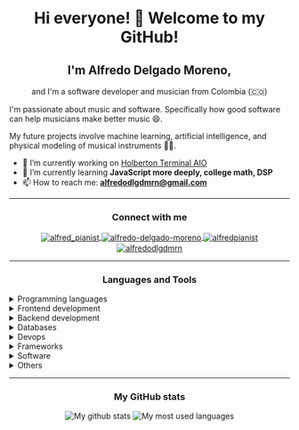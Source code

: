 <h1 align="center">Hi everyone! 👋 Welcome to my GitHub!</h1>
<h2 align="center">I'm Alfredo Delgado Moreno,</h2>
<p align="center">and I'm a software developer and musician from Colombia (🇨🇴)</p>

I'm passionate about music and software. Specifically how good software can help musicians make better music 😄.

My future projects involve machine learning, artificial intelligence, and physical modeling of musical instruments 🚀🎶.

- 🔭 I’m currently working on [Holberton Terminal AIO](https://github.com/AlfredPianist/Holberton_Term_AIO)
- 🌱 I’m currently learning **JavaScript more deeply, college math, DSP**
- 📫 How to reach me: **alfredodlgdmrn@gmail.com**

<!--
  - 👯 I’m looking to collaborate on ...
  - 🤔 I’m looking for help with ...
  - 💬 Ask me about ...
-->

<hr />

<h3 align="center">Connect with me</h3>
<p align="center">
    <a href="https://twitter.com/alfred_pianist" target="blank">
        <img align="center" src="https://raw.githubusercontent.com/rahuldkjain/github-profile-readme-generator/master/src/images/icons/Social/twitter.svg" alt="alfred_pianist" height="30" width="40" />
    </a>
    <a href="https://linkedin.com/in/alfredo-delgado-moreno" target="blank">
        <img align="center" src="https://raw.githubusercontent.com/rahuldkjain/github-profile-readme-generator/master/src/images/icons/Social/linked-in-alt.svg" alt="alfredo-delgado-moreno" height="30" width="40" />
    </a>
    <a href="https://www.codechef.com/users/alfredpianist" target="blank">
        <img align="center" src="https://cdn.jsdelivr.net/npm/simple-icons@3.1.0/icons/codechef.svg" alt="alfredpianist" height="30" width="40" />
    </a>
    <a href="https://www.hackerrank.com/alfredodlgdmrn" target="blank">
        <img align="center" src="https://raw.githubusercontent.com/rahuldkjain/github-profile-readme-generator/master/src/images/icons/Social/hackerrank.svg" alt="alfredodlgdmrn" height="30" width="40" />
    </a>
</p>

<hr />

<h3 align="center">Languages and Tools</h3>
<details>
    <summary align="left">Programming languages</summary>
    <br />
    <p align=center>
        <a href="https://www.cprogramming.com/" target="_blank" rel="noreferrer">
            <img src="https://raw.githubusercontent.com/devicons/devicon/master/icons/c/c-original.svg" alt="c" width="40" height="40"/>
        </a>
        <a href="https://www.php.net" target="_blank" rel="noreferrer">
            <img src="https://raw.githubusercontent.com/devicons/devicon/master/icons/php/php-original.svg" alt="php" width="40" height="40"/>
        </a>
        <a href="https://www.python.org" target="_blank" rel="noreferrer">
            <img src="https://raw.githubusercontent.com/devicons/devicon/master/icons/python/python-original.svg" alt="python" width="40" height="40"/>
        </a>
    </p>
</details>
<details>
    <summary>Frontend development</summary>
    <br />
    <p align=center>
        <a href="https://www.w3.org/html/" target="_blank" rel="noreferrer">
            <img src="https://raw.githubusercontent.com/devicons/devicon/master/icons/html5/html5-original-wordmark.svg" alt="html5" width="40" height="40"/>
        </a>
        <a href="https://www.w3schools.com/css/" target="_blank" rel="noreferrer">
            <img src="https://raw.githubusercontent.com/devicons/devicon/master/icons/css3/css3-original-wordmark.svg" alt="css3" width="40" height="40"/>
        </a>
        <a href="https://sass-lang.com" target="_blank" rel="noreferrer">
            <img src="https://raw.githubusercontent.com/devicons/devicon/master/icons/sass/sass-original.svg" alt="sass" width="40" height="40"/>
        </a>
        <a href="https://getbootstrap.com" target="_blank" rel="noreferrer">
            <img src="https://raw.githubusercontent.com/devicons/devicon/master/icons/bootstrap/bootstrap-plain-wordmark.svg" alt="bootstrap" width="40" height="40"/>
        </a>
    </p>
</details>
<details>
    <summary>Backend development</summary>
    <br />
    <p align=center>
        <a href="https://www.nginx.com" target="_blank" rel="noreferrer">
            <img src="https://raw.githubusercontent.com/devicons/devicon/master/icons/nginx/nginx-original.svg" alt="nginx" width="40" height="40"/>
        </a>
    </p>
</details>
<details>
    <summary>Databases</summary>
    <br />
    <p align=center>
        <a href="https://mariadb.org/" target="_blank" rel="noreferrer">
            <img src="https://www.vectorlogo.zone/logos/mariadb/mariadb-icon.svg" alt="mariadb" width="40" height="40"/>
        </a>
        <a href="https://www.mysql.com/" target="_blank" rel="noreferrer">
            <img src="https://raw.githubusercontent.com/devicons/devicon/master/icons/mysql/mysql-original-wordmark.svg" alt="mysql" width="40" height="40"/>
        </a>
        <a href="https://www.postgresql.org" target="_blank" rel="noreferrer">
            <img src="https://raw.githubusercontent.com/devicons/devicon/master/icons/postgresql/postgresql-original-wordmark.svg" alt="postgresql" width="40" height="40"/>
        </a>
    </p>
</details>
<details>
    <summary>Devops</summary>
    <br />
    <p align=center>
        <a href="https://www.gnu.org/software/bash/" target="_blank" rel="noreferrer">
            <img src="https://www.vectorlogo.zone/logos/gnu_bash/gnu_bash-icon.svg" alt="bash" width="40" height="40"/>
        </a>
        <a href="https://www.docker.com/" target="_blank" rel="noreferrer">
            <img src="https://raw.githubusercontent.com/devicons/devicon/master/icons/docker/docker-original-wordmark.svg" alt="docker" width="40" height="40"/>
        </a>
        <a href="https://www.vagrantup.com/" target="_blank" rel="noreferrer">
            <img src="https://www.vectorlogo.zone/logos/vagrantup/vagrantup-icon.svg" alt="vagrant" width="40" height="40"/>
        </a>
    </p>
</details>
<details>
    <summary>Frameworks</summary>
    <br />
    <p align=center>
        <a href="https://flask.palletsprojects.com/" target="_blank" rel="noreferrer">
            <img src="https://www.vectorlogo.zone/logos/pocoo_flask/pocoo_flask-icon.svg" alt="flask" width="40" height="40"/>
        </a>
        <a href="https://laravel.com/" target="_blank" rel="noreferrer">
            <img src="https://raw.githubusercontent.com/devicons/devicon/master/icons/laravel/laravel-plain-wordmark.svg" alt="laravel" width="40" height="40"/>
        </a>
    </p>
</details>
<details>
    <summary>Software</summary>
    <br />
    <p align=center>
        <a href="https://www.figma.com/" target="_blank" rel="noreferrer">
            <img src="https://www.vectorlogo.zone/logos/figma/figma-icon.svg" alt="figma" width="40" height="40"/>
        </a>
        <a href="https://postman.com" target="_blank" rel="noreferrer">
            <img src="https://www.vectorlogo.zone/logos/getpostman/getpostman-icon.svg" alt="postman" width="40" height="40"/>
        </a>
    </p>
</details>
<details>
    <summary>Others</summary>
    <br />
    <p align=center>
        <a href="https://git-scm.com/" target="_blank" rel="noreferrer">
            <img src="https://www.vectorlogo.zone/logos/git-scm/git-scm-icon.svg" alt="git" width="40" height="40"/>
        </a>
        <a href="https://www.linux.org/" target="_blank" rel="noreferrer">
            <img src="https://raw.githubusercontent.com/devicons/devicon/master/icons/linux/linux-original.svg" alt="linux" width="40" height="40"/>
        </a>
    </p>
</details>

<hr />

<h3 align="center">My GitHub stats</h3>
<p align="center">
    <img
        src="https://github-readme-stats.vercel.app/api?username=AlfredPianist&theme=vue-dark&show_icons=true"
        alt="My github stats"
    />
    <img
        src="https://github-readme-stats.vercel.app/api/top-langs/?username=AlfredPianist&layout=compact&theme=vue-dark"
        alt="My most used languages"
    />
</p>
